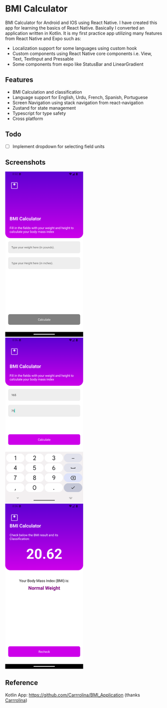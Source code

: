 # BMI Calculator

BMI Calculator for Android and IOS using React Native. I have created this app for learning the basics of React Native. Basically I converted an application written in Kotlin. It is my first practice app utilizing many features from React Native and Expo such as:

- Localization support for some languages using custom hook
- Custom components using React Native core components i.e. View, Text, TextInput and Pressable
- Some components from expo like StatusBar and LinearGradient

## Features

- BMI Calculation and classification
- Language support for English, Urdu, French, Spanish, Portuguese
- Screen Navigation using stack navigation from react-navigation
- Zustand for state management
- Typescript for type safety
- Cross platform

## Todo

- [ ] Implement dropdown for selecting field units

## Screenshots

<img src="/assets/screenshots/onboarding.png?raw=true" width="250" alt="Onboarding">&ensp; &ensp; <img src="/assets/screenshots/user-input-onboarding.png?raw=true" width="250" alt="Filled fields">&ensp; &ensp; <img src="/assets/screenshots/result.png?raw=true" width="250" alt="BMI results">

## Reference

Kotlin App: https://github.com/Carrrolina/BMI_Application (thanks [Carrrolina](https://www.linkedin.com/in/carolina-%C3%A9lisabeth-regueira/))
